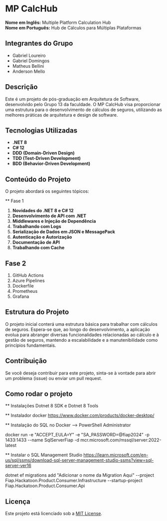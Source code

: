 # MP CalcHub

**Nome em Inglês:** Multiple Platform Calculation Hub  
**Nome em Português:** Hub de Cálculos para Múltiplas Plataformas

## Integrantes do Grupo

- Gabriel Loureiro
- Gabriel Domingos
- Matheus Bellini
- Anderson Mello

## Descrição

Este é um projeto de pós-graduação em Arquitetura de Software, desenvolvido pelo Grupo 13 da faculdade. O MP CalcHub visa proporcionar uma estrutura para o desenvolvimento de cálculos de seguros, utilizando as melhores práticas de arquitetura e design de software.

## Tecnologias Utilizadas

- **.NET 8**
- **C# 12**
- **DDD (Domain-Driven Design)**
- **TDD (Test-Driven Development)**
- **BDD (Behavior-Driven Development)**

## Conteúdo do Projeto

O projeto abordará os seguintes tópicos:

** Fase 1
1. **Novidades do .NET 8 e C# 12**
2. **Desenvolvimento de API com .NET**
3. **Middlewares e Injeção de Dependência**
4. **Trabalhando com Logs**
5. **Serialização de Dados em JSON e MessagePack**
6. **Autenticação e Autorização**
7. **Documentação de API**
8. **Trabalhando com Cache**

## Fase 2
1. GitHub Actions
2. Azure Pipelines
3. Dockerfile
4. Prometheus
5. Grafana

## Estrutura do Projeto

O projeto inicial conterá uma estrutura básica para trabalhar com cálculos de seguros. Espera-se que, ao longo do desenvolvimento, a aplicação evolua para abranger diversas funcionalidades relacionadas ao cálculo e à gestão de seguros, mantendo a escalabilidade e a manutenibilidade como princípios fundamentais.

## Contribuição

Se você deseja contribuir para este projeto, sinta-se à vontade para abrir um problema (issue) ou enviar um pull request.

## Como rodar o projeto

** Instalações
Dotnet 8 SDK e 
Dotnet 8 Tools

** Instalador docker
https://www.docker.com/products/docker-desktop/

** Instalação do SQL no Docker --> PowerShell Administrator

docker run -e "ACCEPT_EULA=Y" -e "SA_PASSWORD=@fiap2024" -p 1433:1433 --name SqlServerFiap -d mcr.microsoft.com/mssql/server:2022-latest

** Instalar o SQL Management Studio
https://learn.microsoft.com/en-us/sql/ssms/download-sql-server-management-studio-ssms?view=sql-server-ver16

dotnet ef migrations add "Adicionar o nome da Migration Aqui" --project Fiap.Hackatoon.Product.Consumer.Infrastructure --startup-project Fiap.Hackatoon.Product.Consumer.Api

## Licença

Este projeto está licenciado sob a [MIT License](LICENSE).

